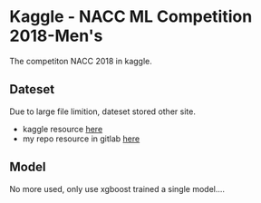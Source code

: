 # Kaggle - NACC ML Competition 2018-Men's

The competiton NACC 2018 in kaggle.

## Dateset

Due to large file limition, dateset stored other site.

 - kaggle resource [here](https://www.kaggle.com/c/mens-machine-learning-competition-2018/data)
 - my repo resource in gitlab [here](https://gitlab.com/zslucky/Google-Cloud-NCAA-ML-Competition-2018-Mens/tree/master)

## Model

No more used, only use xgboost trained a single model....